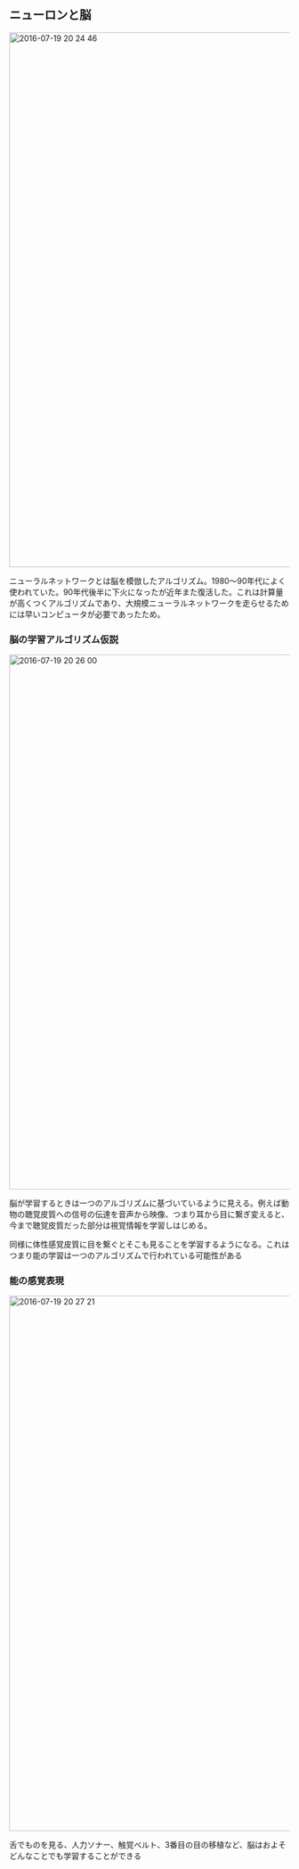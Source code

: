 ## ニューロンと脳

<img width="961" alt="2016-07-19 20 24 46" src="https://cloud.githubusercontent.com/assets/6447085/16948291/ddb9df32-4dee-11e6-836b-92416e466f89.png">

ニューラルネットワークとは脳を模倣したアルゴリズム。1980～90年代によく使われていた。90年代後半に下火になったが近年また復活した。これは計算量が高くつくアルゴリズムであり、大規模ニューラルネットワークを走らせるためには早いコンピュータが必要であったため。

### 脳の学習アルゴリズム仮説

<img width="961" alt="2016-07-19 20 26 00" src="https://cloud.githubusercontent.com/assets/6447085/16948333/0cc3c7ac-4def-11e6-948c-c9bcb2557ddd.png">

脳が学習するときは一つのアルゴリズムに基づいているように見える。例えば動物の聴覚皮質への信号の伝達を音声から映像、つまり耳から目に繋ぎ変えると、今まで聴覚皮質だった部分は視覚情報を学習しはじめる。

同様に体性感覚皮質に目を繋ぐとそこも見ることを学習するようになる。これはつまり能の学習は一つのアルゴリズムで行われている可能性がある

### 能の感覚表現

<img width="962" alt="2016-07-19 20 27 21" src="https://cloud.githubusercontent.com/assets/6447085/16948367/3d8d484a-4def-11e6-898b-7ba80c619eaa.png">

舌でものを見る、人力ソナー、触覚ベルト、3番目の目の移植など、脳はおよそどんなことでも学習することができる
